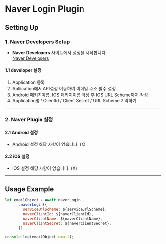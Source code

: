 # Naver Login Plugin

## Setting Up

### 1. Naver Developers Setup

- **Naver Developers** 사이트에서 설정을 시작합니다.  
  [Naver Developers](https://developers.naver.com/apps/#/list)

#### 1.1 developer 설정

1. Application 등록
2. Apllication에서 API설정 이동하여 이메일 주소 필수 설정
3. Android 패키지이름, IOS 패키지이름 작성 후 IOS URL Scheme까지 작성
4. Application명 / ClientId / Client Secret / URL Scheme 기억하기

---

### 2. Naver Plugin 설정

#### 2.1 Android 설정

- Android 설정 해당 사항이 없습니다. (X)

#### 2.2 iOS 설정

- iOS 설정 해당 사항이 없습니다. (X)

---

## Usage Example

```javascript
let emailObject = await naverLogin
      .naverLogin({
        serviceUrlScheme: ${serviceUrlScheme},
        naverClientId: ${naverClientId},
        naverClientName: ${naverClientName},
        naverClientSecret: ${naverClientSecret},
      })

console.log(emailObject.email);
```
